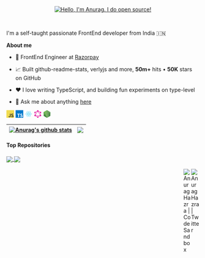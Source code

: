 <p align="center"><a href="https://vijaysoni.github.io"><img width="80%" alt="Hello, I'm Anurag. I do open source!" src="./assets/gh-readme-header.png" /></a></p>

<br />

I'm a self-taught passionate FrontEnd developer from India 🇮🇳

**About me**

- 💼 FrontEnd Engineer at [Razorpay](http://razorpay.com/)

- 📈 Built github-readme-stats, verlyjs and more, **50m+** hits • **50K** stars on GitHub

- ❤️ I love writing TypeScript, and building fun experiments on type-level

- 💬 Ask me about anything [here](https://github.com/vijaysoni/vijaysoni/issues)

<code><img height="20" alt="javascript" src="https://raw.githubusercontent.com/github/explore/80688e429a7d4ef2fca1e82350fe8e3517d3494d/topics/javascript/javascript.png"></code>
<code><img height="20" alt="typescript" src="https://raw.githubusercontent.com/github/explore/80688e429a7d4ef2fca1e82350fe8e3517d3494d/topics/typescript/typescript.png"></code>
<code><img height="20" alt="react" src="https://raw.githubusercontent.com/github/explore/80688e429a7d4ef2fca1e82350fe8e3517d3494d/topics/react/react.png"></code>
<code><img height="20" alt="graphql" src="https://raw.githubusercontent.com/github/explore/5c058a388828bb5fde0bcafd4bc867b5bb3f26f3/topics/graphql/graphql.png"></code>
<code><img height="20" alt="nodejs" src="https://raw.githubusercontent.com/github/explore/80688e429a7d4ef2fca1e82350fe8e3517d3494d/topics/nodejs/nodejs.png"></code>    


| <a href="https://github.com/vijaysoni9097/github-readme-stats"><img align="center" src="https://github-readme-stats.vercel.app/api?username=vijaysoni9097&show_icons=true&include_all_commits=true&theme=buefy&hide_border=true" alt="Anurag's github stats" /></a> | <a href="https://github.com/vijaysoni9097/github-readme-stats"><img align="center" src="https://github-readme-stats.vercel.app/api/top-langs/?username=vijaysoni9097&layout=compact&theme=buefy&hide_border=true" /></a> |
| ------------- | ------------- |

#### Top Repositories


<a href="https://github.com/vijaysoni/github-readme-stats">
  <img align="center" src="https://github-readme-stats.vercel.app/api/pin/?username=vijaysoni&repo=github-readme-stats&theme=buefy" />
</a>
<a href="https://github.com/vijaysoni/vijaysoni.github.io">
  <img align="center" src="https://github-readme-stats.vercel.app/api/pin/?username=vijaysoni&repo=vijaysoni.github.io&theme=buefy" />
</a>

<br />
<br />

<a href="https://twitter.com/anuraghazru">
  <img align="right" alt="Anurag Hazra | Twitter" width="21px" src="https://raw.githubusercontent.com/vijaysoni/vijaysoni/master/assets/twitter.svg" />
</a>
<a href="https://codesandbox.io/u/vijaysoni">
  <img align="right" alt="Anurag Hazra | CodeSandbox" width="20px" src="https://raw.githubusercontent.com/vijaysoni/vijaysoni/master/assets/codesandbox.svg" />
</a>
